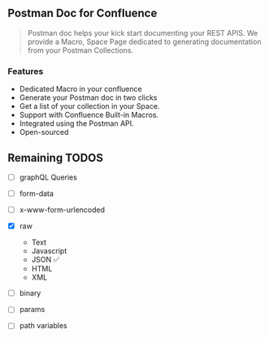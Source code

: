 ## Postman Doc for Confluence
> Postman doc helps your kick start documenting your REST APIS. We provide a Macro, Space Page dedicated to generating documentation from your Postman Collections.

### Features

- Dedicated Macro in your confluence
- Generate your Postman doc in two clicks
- Get a list of your collection in your Space.
- Support with Confluence Built-in Macros.
- Integrated using the Postman API.
- Open-sourced

## Remaining TODOS

- [ ] graphQL Queries 
- [ ] form-data 
- [ ] x-www-form-urlencoded 
- [X] raw
  - Text
  - Javascript
  - JSON ✅
  - HTML
  - XML
- [ ] binary
- [ ] params
- [ ] path variables



